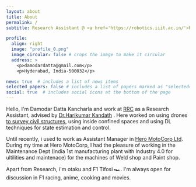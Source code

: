 ```yaml
---
layout: about
title: About
permalink: /
subtitle: Research Assistant @ <a href='https://robotics.iiit.ac.in/'>RRC</a> flying quadcopters✈️ and programming robots 🤖.

profile:
  align: right
  image: "profile_0.png"
  image_circular: false # crops the image to make it circular
  address: >
    <p>damodardatta@gmail.com</p>
    <p>Hyderabad, India-500032</p>

news: true  # includes a list of news items
selected_papers: false # includes a list of papers marked as "selected={true}"
social: true  # includes social icons at the bottom of the page
---
```


Hello, I'm Damodar Datta Kancharla and work at [RRC](https://robotics.iiit.ac.in/) as a Research Assistant, advised by [Dr.Harikumar Kandath](https://sites.google.com/view/harikumar-kandath/home) . Here worked on using drones [to survey civil structures](https://github.com/UVRSABI), using inside confined spaces and using DL techniques for state estimation and control.

Until recently, i used to work as Assistant Manager in [Hero MotoCorp Ltd](https://www.heromotocorp.com/en-in.html). During my time at Hero MotoCorp, I had the pleasure of working in the Maintenance Dept (India 1st manufacturing plant with Industry 4.0 for ultilities and maintenace) for the machines of Weld shop and Paint shop.

Apart from Research, i'm otaku and F1 Tifosi 🏎️. I'm always open for discussion in F1 racing, anime,
cooking and movies.
